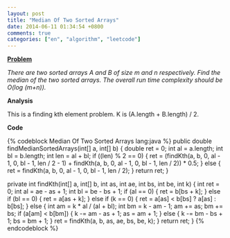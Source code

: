 ```yaml
---
layout: post
title: "Median Of Two Sorted Arrays"
date: 2014-06-11 01:34:54 +0800
comments: true
categories: ["en", "algorithm", "leetcode"]
---
```


**<a href="https://oj.leetcode.com/problems/median-of-two-sorted-arrays/" class="external-link" target="_blank">Problem</a>**

_There are two sorted arrays A and B of size m and n respectively. Find the median of the two sorted arrays. The overall run time complexity should be O(log (m+n))._

**Analysis**

This is a finding kth element problem. K is (A.length + B.length) / 2.

**Code**

{% codeblock Median Of Two Sorted Arrays lang:java %}
public double findMedianSortedArrays(int[] a, int[] b) {
	double ret = 0;
	int al = a.length;
	int bl = b.length;
	int len = al + bl;
	if ((len) % 2 == 0) {
		ret = (findKth(a, b, 0, al - 1, 0, bl - 1, len / 2 - 1) + findKth(a, b, 0, al - 1, 0, bl - 1, len / 2)) * 0.5;
	} else {
		ret = findKth(a, b, 0, al - 1, 0, bl - 1, len / 2);
	}
	return ret;
}

private int findKth(int[] a, int[] b, int as, int ae, int bs, int be, int k) {
	int ret = 0;
	int al = ae - as + 1;
	int bl = be - bs + 1;
	if (al == 0) {
		ret = b[bs + k];
	} else if (bl == 0) {
		ret = a[as + k];
	} else if (k == 0) {
		ret = a[as] < b[bs] ? a[as] : b[bs];
	} else {
		int am = k * al / (al + bl);
		int bm = k - am - 1;
		am += as;
		bm += bs;
		if (a[am] < b[bm]) {
			k -= am - as + 1;
			as = am + 1;
		} else {
			k -= bm - bs + 1;
			bs = bm + 1;
		}
		ret = findKth(a, b, as, ae, bs, be, k);
	}
	return ret;
}
{% endcodeblock %}
